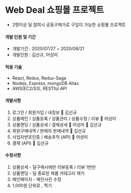 # Web Deal 쇼핑몰 프로젝트
* 2명이상 딜 참여시 공동구매가로 구입이 가능한 쇼핑몰 프로젝트

#### 개발 인원 및 기간
* 개발기간 : 2020/07/27 ~ 2020/08/21
* 개발인원 : 김선규, 어성미


#### 적용 기술
* React, Redux, Redux-Saga
* Nodejs, Express, mongoDB Atlas
* AWS(EC2/S3), RESTful API

#### 개발사항
1. 로그인 / 회원가입 / 내정보 :man: 김선규
2. 상품메인 / 상품등록 / 상품관리 / 상품수정 / 리뷰 :woman: 어성미
3. 상품랜딩 / 상품상세 / 결제상세 :woman: 어성미 :man: 김선규
4. 회원구매내역 / 판매자 판매내역 :man: 김선규
5. 사업자번호인증 / 배송추적 (API) :woman: 어성미
6. 결제 (API) :man: 김선규

#### 수정사항
1. 상품상세 - 딜구매시에만 리뷰등록 / 리뷰 1번만
2. 상품랜딩 - 딜 종료된 제품 카테고리 제거
3. 메인페이지 - 메인사진 수정
4. 1,000원 단위로 , 찍기